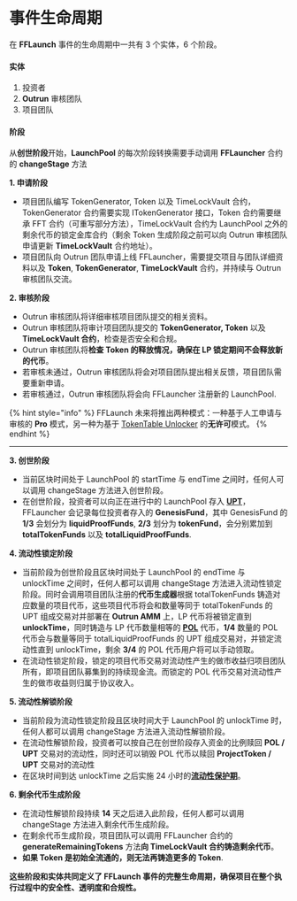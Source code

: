 # 事件生命周期

在 **FFLaunch** 事件的生命周期中一共有 3 个实体，6 个阶段。

#### 实体

1. 投资者
2. **Outrun** 审核团队
3. 项目团队

#### 阶段

从**创世阶段**开始，**LaunchPool** 的每次阶段转换需要手动调用 **FFLauncher** 合约的 **changeStage** 方法

**1. 申请阶段**

* 项目团队编写 TokenGenerator, Token 以及 TimeLockVault 合约，TokenGenerator 合约需要实现 ITokenGenerator 接口，Token 合约需要继承 FFT 合约（可重写部分方法），TimeLockVault 合约为 LaunchPool 之外的剩余代币的锁定金库合约（剩余 Token 生成阶段之前可以向 Outrun 审核团队申请更新 **TimeLockVault** 合约地址）。
* 项目团队向 Outrun 团队申请上线 FFLauncher，需要提交项目与团队详细资料以及 **Token**, **TokenGenerator**, **TimeLockVault** 合约，并持续与 Outrun 审核团队交流。

**2. 审核阶段**

* Outrun 审核团队将详细审核项目团队提交的相关资料。
* Outrun 审核团队将审计项目团队提交的 **TokenGenerator, Token** 以及 **TimeLockVault 合约**，检查是否安全和合规。
* Outrun 审核团队将**检查 Token 的释放情况，确保在 LP 锁定期间不会释放新的代币**。
* 若审核未通过，Outrun 审核团队将会对项目团队提出相关反馈，项目团队需要重新申请。
* 若审核通过，Outrun 审核团队将会向 FFLauncher 注册新的 LaunchPool.

{% hint style="info" %}
FFLaunch 未来将推出两种模式：一种基于人工申请与审核的 **Pro** 模式，另一种为基于 [TokenTable Unlocker](https://docs.tokentable.xyz/for-founders/tokentable-unlocker) 的**无许可**模式。
{% endhint %}

***

**3. 创世阶段**

* 当前区块时间处于 LaunchPool 的 startTime 与 endTime 之间时，任何人可以调用 changeStage 方法进入创世阶段。
* 在创世阶段，投资者可以向正在进行中的 LaunchPool 存入 [**UPT**](../outstake/yield-tokenization/pt.md)，FFLauncher 会记录每位投资者存入的 **GenesisFund**，其中 GenesisFund 的 **1/3** 会划分为 **liquidProofFunds**, **2/3** 划分为 **tokenFund**，会分别累加到 **totalTokenFunds** 以及 **totalLiquidProofFunds**.

**4. 流动性锁定阶段**

* 当前阶段为创世阶段且区块时间处于 LaunchPool 的 endTime 与 unlockTime 之间时，任何人都可以调用 changeStage 方法进入流动性锁定阶段。同时会调用项目团队注册的**代币生成器**根据 totalTokenFunds 铸造对应数量的项目代币，这些项目代币将会和数量等同于 totalTokenFunds 的 UPT 组成交易对并部署在 **Outrun AMM** 上，LP 代币将被锁定直到 **unlockTime**，同时铸造与 LP 代币数量相等的 [**POL**](proof-of-liquidity-token.md) 代币，**1/4** 数量的 POL 代币会与数量等同于 totalLiquidProofFunds 的 UPT 组成交易对，并锁定流动性直到 unlockTime，剩余 **3/4** 的 POL 代币用户将可以手动领取。
* 在流动性锁定阶段，锁定的项目代币交易对流动性产生的做市收益归项目团队所有，即项目团队募集到的持续现金流。而锁定的 POL 代币交易对流动性产生的做市收益则归属于协议收入。

**5. 流动性解锁阶段**

* 当前阶段为流动性锁定阶段且区块时间大于 LaunchPool 的 unlockTime 时，任何人都可以调用 changeStage 方法进入流动性解锁阶段。
* 在流动性解锁阶段，投资者可以按自己在创世阶段存入资金的比例赎回 **POL / UPT** 交易对的流动性，同时还可以销毁 POL 代币以赎回 **ProjectToken / UPT** 交易对的流动性
* 在区块时间到达 unlockTime 之后实施 24 小时的[**流动性保护期**](proof-of-liquidity-token.md)。

**6. 剩余代币生成阶段**

* 在流动性解锁阶段持续 **14** 天之后进入此阶段，任何人都可以调用 changeStage 方法进入剩余代币生成阶段。
* 在剩余代币生成阶段，项目团队可以调用 FFLauncher 合约的 **generateRemainingTokens** 方法**向 TimeLockVault 合约铸造剩余代币**。
* **如果 Token 是初始全流通的，则无法再铸造更多的 Token**.

**这些阶段和实体共同定义了 FFLaunch 事件的完整生命周期，确保项目在整个执行过程中的安全性、透明度和合规性。**
